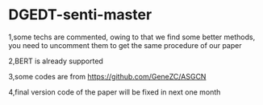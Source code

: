 # DGEDT-senti-master
1,some techs are commented, owing to that we find some better methods, you need to uncomment them to get the same procedure of our paper

2,BERT is already supported

3,some codes are from https://github.com/GeneZC/ASGCN 

4,final version code of the paper will be fixed in next one month
